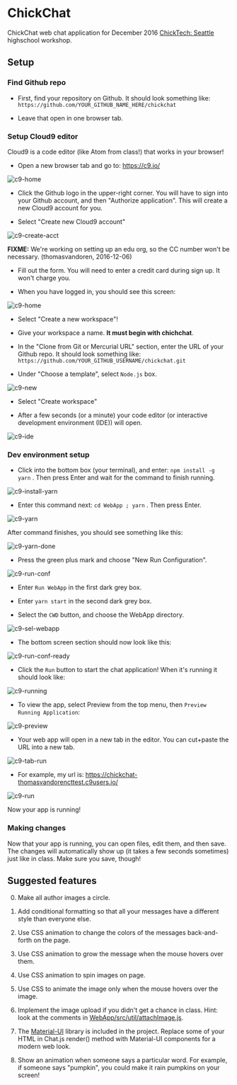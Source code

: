 # ChickChat

ChickChat web chat application for December 2016
[ChickTech: Seattle](http://seattle.chicktech.org/) highschool workshop.

## Setup

### Find Github repo

* First, find your repository on Github. It should look something like:
  `https://github.com/YOUR_GITHUB_NAME_HERE/chickchat`

* Leave that open in one browser tab.

### Setup Cloud9 editor

Cloud9 is a code editor (like Atom from class!) that works in your browser!

* Open a new browser tab and go to: https://c9.io/

![c9-home](img/c9-home.png)

* Click the Github logo in the upper-right corner. You will have to sign into
  your Github account, and then "Authorize application". This will create a new
  Cloud9 account for you.

* Select "Create new Cloud9 account"

![c9-create-acct](img/c9-create-acct.png)

**FIXME:** We're working on setting up an edu org, so the CC number won't be necessary. (thomasvandoren, 2016-12-06)

* Fill out the form. You will need to enter a credit card during sign up. It
  won't charge you.

* When you have logged in, you should see this screen:

![c9-home](img/c9-home.png)

* Select "Create a new workspace"!

* Give your workspace a name. **It must begin with chichchat**.

* In the "Clone from Git or Mercurial URL" section, enter the URL of your
  Github repo. It should look something like:
  `https://github.com/YOUR_GITHUB_USERNAME/chickchat.git`

* Under "Choose a template", select `Node.js` box.

![c9-new](img/c9-new.png)

* Select "Create workspace"

* After a few seconds (or a minute) your code editor (or interactive
  development environment (IDE)) will open.

![c9-ide](img/c9-ide.png)

### Dev environment setup

* Click into the bottom box (your terminal), and enter: `npm install -g yarn`
  . Then press Enter and wait for the command to finish running.

![c9-install-yarn](img/c9-install-yarn.png)

* Enter this command next: `cd WebApp ; yarn` . Then press Enter.

![c9-yarn](img/c9-yarn.png)

After command finishes, you should see something like this:

![c9-yarn-done](img/c9-yarn-done.png)

* Press the green plus mark and choose "New Run Configuration".

![c9-run-conf](img/c9-run-conf.png)

* Enter `Run WebApp` in the first dark grey box.

* Enter `yarn start` in the second dark grey box.

* Select the `CWD` button, and choose the WebApp directory.

![c9-sel-webapp](img/c9-sel-webapp.png)

* The bottom screen section should now look like this:

![c9-run-conf-ready](img/c9-run-conf-ready.png)

* Click the `Run` button to start the chat application! When it's running it
  should look like:

![c9-running](img/c9-running.png)

* To view the app, select Preview from the top menu, then `Preview Running Application`:

![c9-preview](img/c9-preview.png)

* Your web app will open in a new tab in the editor. You can cut+paste the URL
  into a new tab.

![c9-tab-run](img/c9-tab-run.png)

* For example, my url is: https://chickchat-thomasvandorencttest.c9users.io/

![c9-run](img/c9-run.png)

Now your app is running!

### Making changes

Now that your app is running, you can open files, edit them, and then save. The
changes will automatically show up (it takes a few seconds sometimes) just like
in class. Make sure you save, though!

## Suggested features

0. Make all author images a circle.

0. Add conditional formatting so that all your messages have a different style
  than everyone else.

0. Use CSS animation to change the colors of the messages back-and-forth on the page.

0. Use CSS animation to grow the message when the mouse hovers over them.

0. Use CSS animation to spin images on page.

0. Use CSS to animate the image only when the mouse hovers over the image.

0. Implement the image upload if you didn't get a chance in class. Hint: look at
  the comments in
  [WebApp/src/util/attachImage.js](WebApp/src/util/attachImage.js).

0. The [Material-UI](http://www.material-ui.com/) library is included in the
  project. Replace some of your HTML in Chat.js render() method with
  Material-UI components for a modern web look.

0. Show an animation when someone says a particular word. For example, if
  someone says "pumpkin", you could make it rain pumpkins on your screen!
